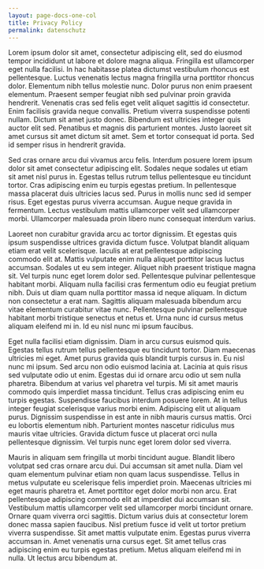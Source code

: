 ```yaml
---
layout: page-docs-one-col
title: Privacy Policy
permalink: datenschutz
---
```

Lorem ipsum dolor sit amet, consectetur adipiscing elit, sed do eiusmod tempor incididunt ut labore et dolore magna aliqua. Fringilla est ullamcorper eget nulla facilisi. In hac habitasse platea dictumst vestibulum rhoncus est pellentesque. Luctus venenatis lectus magna fringilla urna porttitor rhoncus dolor. Elementum nibh tellus molestie nunc. Dolor purus non enim praesent elementum. Praesent semper feugiat nibh sed pulvinar proin gravida hendrerit. Venenatis cras sed felis eget velit aliquet sagittis id consectetur. Enim facilisis gravida neque convallis. Pretium viverra suspendisse potenti nullam. Dictum sit amet justo donec. Bibendum est ultricies integer quis auctor elit sed. Penatibus et magnis dis parturient montes. Justo laoreet sit amet cursus sit amet dictum sit amet. Sem et tortor consequat id porta. Sed id semper risus in hendrerit gravida.

Sed cras ornare arcu dui vivamus arcu felis. Interdum posuere lorem ipsum dolor sit amet consectetur adipiscing elit. Sodales neque sodales ut etiam sit amet nisl purus in. Egestas tellus rutrum tellus pellentesque eu tincidunt tortor. Cras adipiscing enim eu turpis egestas pretium. In pellentesque massa placerat duis ultricies lacus sed. Purus in mollis nunc sed id semper risus. Eget egestas purus viverra accumsan. Augue neque gravida in fermentum. Lectus vestibulum mattis ullamcorper velit sed ullamcorper morbi. Ullamcorper malesuada proin libero nunc consequat interdum varius.

Laoreet non curabitur gravida arcu ac tortor dignissim. Et egestas quis ipsum suspendisse ultrices gravida dictum fusce. Volutpat blandit aliquam etiam erat velit scelerisque. Iaculis at erat pellentesque adipiscing commodo elit at. Mattis vulputate enim nulla aliquet porttitor lacus luctus accumsan. Sodales ut eu sem integer. Aliquet nibh praesent tristique magna sit. Vel turpis nunc eget lorem dolor sed. Pellentesque pulvinar pellentesque habitant morbi. Aliquam nulla facilisi cras fermentum odio eu feugiat pretium nibh. Duis ut diam quam nulla porttitor massa id neque aliquam. In dictum non consectetur a erat nam. Sagittis aliquam malesuada bibendum arcu vitae elementum curabitur vitae nunc. Pellentesque pulvinar pellentesque habitant morbi tristique senectus et netus et. Urna nunc id cursus metus aliquam eleifend mi in. Id eu nisl nunc mi ipsum faucibus.

Eget nulla facilisi etiam dignissim. Diam in arcu cursus euismod quis. Egestas tellus rutrum tellus pellentesque eu tincidunt tortor. Diam maecenas ultricies mi eget. Amet purus gravida quis blandit turpis cursus in. Eu nisl nunc mi ipsum. Sed arcu non odio euismod lacinia at. Lacinia at quis risus sed vulputate odio ut enim. Egestas dui id ornare arcu odio ut sem nulla pharetra. Bibendum at varius vel pharetra vel turpis. Mi sit amet mauris commodo quis imperdiet massa tincidunt. Tellus cras adipiscing enim eu turpis egestas. Suspendisse faucibus interdum posuere lorem. At in tellus integer feugiat scelerisque varius morbi enim. Adipiscing elit ut aliquam purus. Dignissim suspendisse in est ante in nibh mauris cursus mattis. Orci eu lobortis elementum nibh. Parturient montes nascetur ridiculus mus mauris vitae ultricies. Gravida dictum fusce ut placerat orci nulla pellentesque dignissim. Vel turpis nunc eget lorem dolor sed viverra.

Mauris in aliquam sem fringilla ut morbi tincidunt augue. Blandit libero volutpat sed cras ornare arcu dui. Dui accumsan sit amet nulla. Diam vel quam elementum pulvinar etiam non quam lacus suspendisse. Tellus in metus vulputate eu scelerisque felis imperdiet proin. Maecenas ultricies mi eget mauris pharetra et. Amet porttitor eget dolor morbi non arcu. Erat pellentesque adipiscing commodo elit at imperdiet dui accumsan sit. Vestibulum mattis ullamcorper velit sed ullamcorper morbi tincidunt ornare. Ornare quam viverra orci sagittis. Dictum varius duis at consectetur lorem donec massa sapien faucibus. Nisl pretium fusce id velit ut tortor pretium viverra suspendisse. Sit amet mattis vulputate enim. Egestas purus viverra accumsan in. Amet venenatis urna cursus eget. Sit amet tellus cras adipiscing enim eu turpis egestas pretium. Metus aliquam eleifend mi in nulla. Ut lectus arcu bibendum at.
